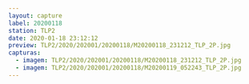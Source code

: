 ```yaml
---
layout: capture
label: 20200118
station: TLP2
date: 2020-01-18 23:12:12
preview: TLP2/2020/202001/20200118/M20200118_231212_TLP_2P.jpg
capturas:
  - imagem: TLP2/2020/202001/20200118/M20200118_231212_TLP_2P.jpg
  - imagem: TLP2/2020/202001/20200118/M20200119_052243_TLP_2P.jpg
---
```

